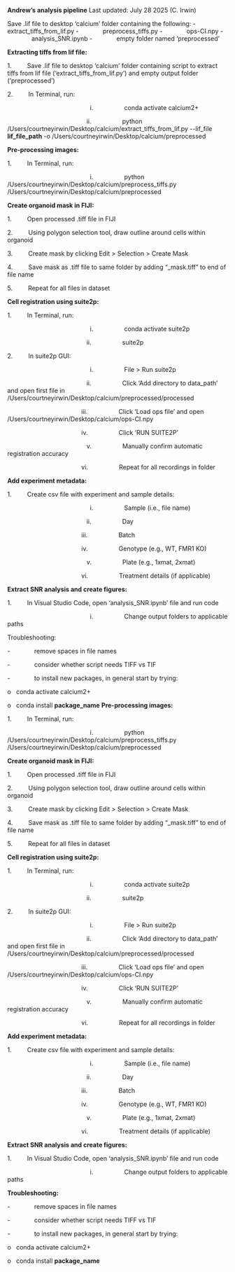 
**Andrew’s analysis pipeline**
Last updated: July 28 2025 (C. Irwin)

Save .lif file to desktop ‘calcium’ folder containing the following:
-              extract_tiffs_from_lif.py
-              preprocess_tiffs.py
-              ops-CI.npy
-              analysis_SNR.ipynb
-              empty folder named ‘preprocessed’


**Extracting tiffs from lif file:**

1.         Save .lif file to desktop ‘calcium’ folder containing script to extract tiffs from lif file (‘extract_tiffs_from_lif.py’) and empty output folder (‘preprocessed’)

2.         In Terminal, run:

                                                i.                  conda activate calcium2+

                                              ii.                  python /Users/courtneyirwin/Desktop/calcium/extract_tiffs_from_lif.py --lif_file **lif_file_path** -o /Users/courtneyirwin/Desktop/calcium/preprocessed

**Pre-processing images:**

1.         In Terminal, run:

                                                i.                  python /Users/courtneyirwin/Desktop/calcium/preprocess_tiffs.py /Users/courtneyirwin/Desktop/calcium/preprocessed

**Create organoid mask in FIJI:**

1.         Open processed .tiff file in FIJI

2.         Using polygon selection tool, draw outline around cells within organoid

3.         Create mask by clicking Edit > Selection > Create Mask

4.         Save mask as .tiff file to same folder by adding “_mask.tiff” to end of file name

5.         Repeat for all files in dataset

**Cell registration using suite2p:**

1.         In Terminal, run:

                                                i.                  conda activate suite2p

                                              ii.                  suite2p

2.         In suite2p GUI:

                                                i.                  File > Run suite2p

                                              ii.                  Click ‘Add directory to data_path’ and open first file in /Users/courtneyirwin/Desktop/calcium/preprocessed/processed

                                           iii.                  Click ‘Load ops file’ and open /Users/courtneyirwin/Desktop/calcium/ops-CI.npy

                                           iv.                  Click ‘RUN SUITE2P’

                                              v.                  Manually confirm automatic registration accuracy

                                           vi.                  Repeat for all recordings in folder

**Add experiment metadata:**

1.         Create csv file with experiment and sample details:

                                                i.                  Sample (i.e., file name)

                                              ii.                  Day

                                           iii.                  Batch

                                           iv.                  Genotype (e.g., WT, FMR1 KO)

                                              v.                  Plate (e.g., 1xmat, 2xmat)

                                           vi.                  Treatment details (if applicable)

**Extract SNR analysis and create figures:**

1.         In Visual Studio Code, open ‘analysis_SNR.ipynb’ file and run code

                                                i.                  Change output folders to applicable paths

Troubleshooting:

-              remove spaces in file names

-              consider whether script needs TIFF vs TIF

-              to install new packages, in general start by trying:

o   conda activate calcium2+

o   conda install **package_name**
**Pre-processing images:**

1.         In Terminal, run:

                                                i.                  python /Users/courtneyirwin/Desktop/calcium/preprocess_tiffs.py /Users/courtneyirwin/Desktop/calcium/preprocessed

**Create organoid mask in FIJI:**

1.         Open processed .tiff file in FIJI

2.         Using polygon selection tool, draw outline around cells within organoid

3.         Create mask by clicking Edit > Selection > Create Mask

4.         Save mask as .tiff file to same folder by adding “_mask.tiff” to end of file name

5.         Repeat for all files in dataset

**Cell registration using suite2p:**

1.         In Terminal, run:

                                                i.                  conda activate suite2p

                                              ii.                  suite2p

2.         In suite2p GUI:

                                                i.                  File > Run suite2p

                                              ii.                  Click ‘Add directory to data_path’ and open first file in /Users/courtneyirwin/Desktop/calcium/preprocessed/processed

                                           iii.                  Click ‘Load ops file’ and open /Users/courtneyirwin/Desktop/calcium/ops-CI.npy

                                           iv.                  Click ‘RUN SUITE2P’

                                              v.                  Manually confirm automatic registration accuracy

                                           vi.                  Repeat for all recordings in folder

**Add experiment metadata:**

1.         Create csv file with experiment and sample details:

                                                i.                  Sample (i.e., file name)

                                              ii.                  Day

                                           iii.                  Batch

                                           iv.                  Genotype (e.g., WT, FMR1 KO)

                                              v.                  Plate (e.g., 1xmat, 2xmat)

                                           vi.                  Treatment details (if applicable)

**Extract SNR analysis and create figures:**

1.         In Visual Studio Code, open ‘analysis_SNR.ipynb’ file and run code

                                                i.                  Change output folders to applicable paths

**Troubleshooting:**

-              remove spaces in file names

-              consider whether script needs TIFF vs TIF

-              to install new packages, in general start by trying:

o   conda activate calcium2+

o   conda install **package_name**